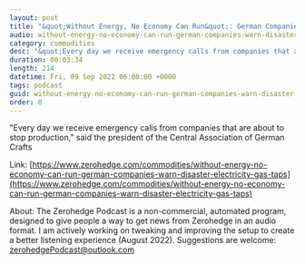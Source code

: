 ```yaml
---
layout: post
title: "&quot;Without Energy, No Economy Can Run&quot;: German Companies Warn Of Disaster As Electricity, Gas Taps Are Turned Off"
audio: without-energy-no-economy-can-run-german-companies-warn-disaster-electricity-gas-taps-0
category: commodities
desc: "&quot;Every day we receive emergency calls from companies that are about to stop production,&quot; said the president of the Central Association of German Crafts"
duration: 00:03:34
length: 214
datetime: Fri, 09 Sep 2022 06:00:00 +0000
tags: podcast
guid: without-energy-no-economy-can-run-german-companies-warn-disaster-electricity-gas-taps-0
order: 0
---
```

&quot;Every day we receive emergency calls from companies that are about to stop production,&quot; said the president of the Central Association of German Crafts

Link: [https://www.zerohedge.com/commodities/without-energy-no-economy-can-run-german-companies-warn-disaster-electricity-gas-taps](https://www.zerohedge.com/commodities/without-energy-no-economy-can-run-german-companies-warn-disaster-electricity-gas-taps)

About: The Zerohedge Podcast is a non-commercial, automated program, designed to give people a way to get news from Zerohedge in an audio format.  I am actively working on tweaking and improving the setup to create a better listening experience (August 2022).  Suggestions are welcome: [zerohedgePodcast@outlook.com](mailto:zerohedgePodcast@outlook.com)